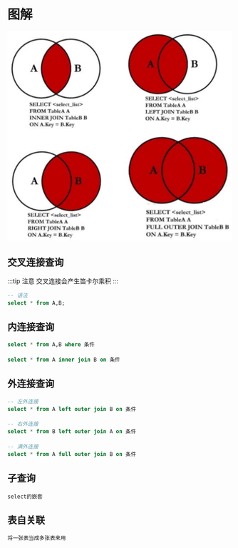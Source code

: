 
# 图解

![Alt text](images/1.png)

## 交叉连接查询

:::tip 注意
交叉连接会产生笛卡尔乘积
:::

```sql
-- 语法
select * from A,B;
```

## 内连接查询

```sql
select * from A,B where 条件

select * from A inner join B on 条件 
```

## 外连接查询

```sql
-- 左外连接
select * from A left outer join B on 条件

-- 右外连接
select * from B left outer join A on 条件

-- 满外连接
select * from A full outer join B on 条件
```

## 子查询

```
select的嵌套
```

## 表自关联

```
将一张表当成多张表来用
```